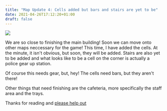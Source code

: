 ```yaml
---
title: "Map Update 4: Cells added but bars and stairs are yet to be"
date: 2021-04-26T17:12:20+01:00
draft: false
---
```


<picture>
	<source media="(max-width:600px)" srcset="/images/600x/Main-Building-Map3.webp" />
	<source media="(max-width:600px)" srcset="/images/600x/Main-Building-Map3.png" />
	<source media="(max-width:600px)" srcset="/images/600x/Main-Building-Map3.jpg" />
	<source media="(max-width:1000px)" srcset="/images/1000x/Main-Building-Map3.webp" />
	<source media="(max-width:1000px)" srcset="/images/1000x/Main-Building-Map3.png" />
	<source media="(max-width:1000px)" srcset="/images/1000x/Main-Building-Map3.jpg" />
	<source media="(max-width:1400px)" srcset="/images/1400x/Main-Building-Map3.webp" />
	<source media="(max-width:1400px)" srcset="/images/1400x/Main-Building-Map3.png" />
	<source media="(max-width:1400px)" srcset="/images/1400x/Main-Building-Map3.jpg" />
	<source media="(max-width:2000px)" srcset="/images/2000x/Main-Building-Map3.webp" />
	<source media="(max-width:2000px)" srcset="/images/2000x/Main-Building-Map3.png" />
	<source media="(max-width:2000px)" srcset="/images/2000x/Main-Building-Map3.jpg" />
	<source media="(max-width:2600px)" srcset="/images/2600x/Main-Building-Map3.webp" />
	<source media="(max-width:2600px)" srcset="/images/2600x/Main-Building-Map3.png" />
	<source media="(max-width:2600px)" srcset="/images/2600x/Main-Building-Map3.jpg" />
	<source media="(max-width:3400px)" srcset="/images/3400x/Main-Building-Map3.webp" />
	<source media="(max-width:3400px)" srcset="/images/3400x/Main-Building-Map3.png" />
	<source media="(max-width:3400px)" srcset="/images/3400x/Main-Building-Map3.jpg" />
	<source media="(min-width:3401px)" srcset="/images/original/Main-Building-Map3.png" />
	<source media="(min-width:3401px)" srcset="/images/original/Main-Building-Map3.jpg" />
	<img src="/images/original/Main-Building-Map3.webp" />
</picture>

We are so close to finishing the main building! Soon we can move onto other maps neccessary for the game! This time, I have added the cells. At the minute, it isn't obvious, but soon, they will be added. Stairs are also yet to be added and what looks like to be a cell on the corner is actually a police gear up station.

Of course this needs gear, but, hey! The cells need bars, but they aren't there!

Other things that need finishing are the cafeteria, more specifically the staff area and the trays.

Thanks for reading and [please help out](https://github.com/Jailbreak-Scratch/assets)